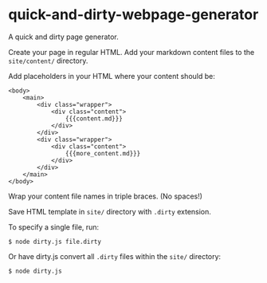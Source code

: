 # quick-and-dirty-webpage-generator
A quick and dirty page generator. 

Create your page in regular HTML. Add your markdown content files to the `site/content/` directory.

Add placeholders in your HTML where your content should be:

~~~
<body>
    <main>
        <div class="wrapper">
            <div class="content">
                {{{content.md}}}
            </div>
        </div>
        <div class="wrapper">
            <div class="content">
                {{{more_content.md}}}
            </div>
        </div>
    </main>
</body>
~~~

Wrap your content file names in triple braces. (No spaces!)

Save HTML template in `site/` directory with `.dirty` extension.

To specify a single file, run:

~~~
$ node dirty.js file.dirty
~~~

Or have dirty.js convert all `.dirty` files within the `site/` directory:

~~~
$ node dirty.js
~~~

